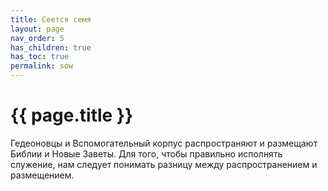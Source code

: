 ```yaml
---
title: Сеется семя
layout: page
nav_order: 5
has_children: true
has_toc: true
permalink: sow
---
```


# {{ page.title }}

Гедеоновцы и Вспомогательный корпус распространяют и размещают Библии и
Новые Заветы. Для того, чтобы правильно исполнять служение, нам следует понимать
разницу между распространением и размещением.
